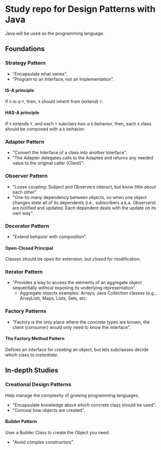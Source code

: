 # Study repo for Design Patterns with Java

Java will be used as the programming language.

## Foundations

### Strategy Pattern

* "Encapsulate what varies".
* "Program to an Interface, not an Implementation".

#### IS-A principle

If ```X``` *is-a* ```Y```, then, ```X``` should inherit from (extend) ```Y```.

#### HAS-A principle

If ```X``` extends ```Y```, and each ```Y``` subclass *has-a* ```b``` behavior, then, each ```X``` class should be composed with a ```b``` behavior.

### Adapter Pattern

* "Convert the Interface of a class into another Interface".
* "The Adapter delegates calls to the Adaptee and returns any needed value to the original caller (Client)".

### Observer Pattern

* "Loose coupling: Subject and Observers interact, but know little about each other".
* "One-to-many dependency between objects, so when one object changes state all of its dependents (i.e., subscribers a.k.a. Observers) are notified and updated. Each dependent deals with the update on its own way".

### Decorator Pattern

* "Extend behavior with composition".

#### Open-Closed Principal

Classes should be *open* for extension, but *closed* for modification.

### Iterator Pattern

* "Provides a way to access the elements of an aggregate object sequentially without exposing its underlying representation".
    * Aggregate objects examples: Arrays, Java Collection classes (e.g., ArrayList), Maps, Lists, Sets, etc.

### Factory Patterns

* "Factory is the only place where the concrete types are known, the client (consumer) would only need to know the interface".

#### The Factory Method Pattern

Defines an interface for *creating* an object, but lets subclasses decide which class to *instantiate*.

## In-depth Studies

### Creational Design Patterns

Help manage the complexity of growing programming languages.

* "Encapsulate knowledge about which concrete class should be used".
* "Conceal how objects are created".

#### Builder Pattern

User a Builder Class to create the Object you need.

* "Avoid complex constructors".
